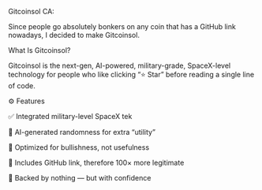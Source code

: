 Gitcoinsol CA:

Since people go absolutely bonkers on any coin that has a GitHub link nowadays, I decided to make Gitcoinsol.

What Is Gitcoinsol?

Gitcoinsol is the next-gen, AI-powered, military-grade, SpaceX-level technology for people who like clicking “⭐ Star” before reading a single line of code.

⚙️ Features

✅ Integrated military-level SpaceX tek

🤖 AI-generated randomness for extra “utility”

🧠 Optimized for bullishness, not usefulness

💾 Includes GitHub link, therefore 100× more legitimate

🐂 Backed by nothing — but with confidence
<!--
*📡 Proof of Tek

Don’t believe me? Check out our GitHub — where the magic of randomness meets overconfidence.

🔗 Visit the GitHub (totally real link)

🧩 Roadmap

Create README that sounds serious

Launch token on DEX

Go to the moon

💬 Disclaimer

This project does absolutely nothing. Any resemblance to real cryptocurrencies, living or dead, is purely coincidental.*gitcoinsol/gitcoinsol** is a ✨ _special_ ✨ repository because its `README.md` (this file) appears on your GitHub profile.

Here are some ideas to get you started:

- 🔭 I’m currently working on ...
- 🌱 I’m currently learning ...
- 👯 I’m looking to collaborate on ...
- 🤔 I’m looking for help with ...
- 💬 Ask me about ...
- 📫 How to reach me: ...
- 😄 Pronouns: ...
- ⚡ Fun fact: ...
-->
